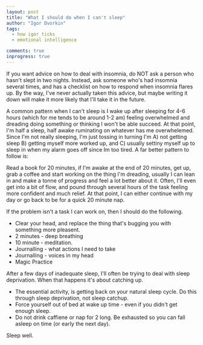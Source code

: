 ```yaml
---
layout: post
title: "What I should do when I can't sleep"
author: "Igor Dvorkin"
tags:
  - how igor ticks
  - emotional intelligence

comments: true
inprogress: true
---
```


If you want advice on how to deal with insomnia, do NOT ask a person who hasn't slept in two nights. Instead, ask someone who's had insomnia several times, and has a checklist on how to respond when insomnia flares up. By the way, I've never actually taken this advice, but maybe writing it down will make it more likely that I'll take it in the future.

A common pattern when I can't sleep is I wake up after sleeping for 4-6 hours (which for me tends to be around 1-2 am) feeling overwhelmed and dreading doing something or thinking I won't be able succeed. At that point, I'm half a sleep, half awake ruminating on whatever has me overwhelemed. Since I'm not really sleeping, I'm just tossing in turning I'm A) not getting sleep B) getting myself more worked up, and C) usually settiny myself up to sleep in when my alarm goes off since Im too tired. A far better pattern to follow is:

Read a book for 20 minutes, if I'm awake at the end of 20 minutes, get up, grab a coffee and start working on the thing I'm dreading, usually I can lean in and make a tonne of progress and feel a lot better about it. Often, I'll even get into a bit of flow, and pound through several hours of the task feeling more confident and much relief. At that point, I can either continue with my day or go back to be for a quick 20 minute nap.

If the problem isn't a task I can work on, then I should do the following.

- Clear your head, and replace the thing that's bugging you with something more pleasent.
- 2 minutes - deep breathing
- 10 minute - meditation.
- Journalling - what actions I need to take
- Journalling - voices in my head
- Magic Practice

After a few days of inadequate sleep, I'll often be trying to deal with sleep deprivation. When that happens it's about catching up.

- The essential activity, is getting back on your natural sleep cycle. Do this through sleep deprivation, not sleep catchup.
- Force yourself out of bed at wake up time - even if you didn't get enough sleep.
- Do not drink caffiene or nap for 2 long. Be exhausted so you can fall asleep on time (or early the next day).

Sleep well.
